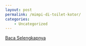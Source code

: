 ```yaml
---
layout: post
permalink: /mimpi-di-toilet-kotor/
categories:
    - Uncategorized
---
```


[Baca Selengkapnya](/01)